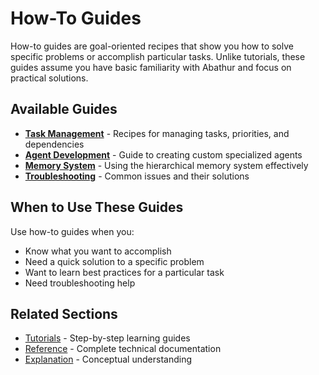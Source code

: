 # How-To Guides

How-to guides are goal-oriented recipes that show you how to solve specific problems or accomplish particular tasks. Unlike tutorials, these guides assume you have basic familiarity with Abathur and focus on practical solutions.

## Available Guides

- [**Task Management**](task-management.md) - Recipes for managing tasks, priorities, and dependencies
- [**Agent Development**](agent-development.md) - Guide to creating custom specialized agents
- [**Memory System**](memory-system.md) - Using the hierarchical memory system effectively
- [**Troubleshooting**](troubleshooting.md) - Common issues and their solutions

## When to Use These Guides

Use how-to guides when you:

- Know what you want to accomplish
- Need a quick solution to a specific problem
- Want to learn best practices for a particular task
- Need troubleshooting help

## Related Sections

- [Tutorials](../tutorials/) - Step-by-step learning guides
- [Reference](../reference/) - Complete technical documentation
- [Explanation](../explanation/) - Conceptual understanding
